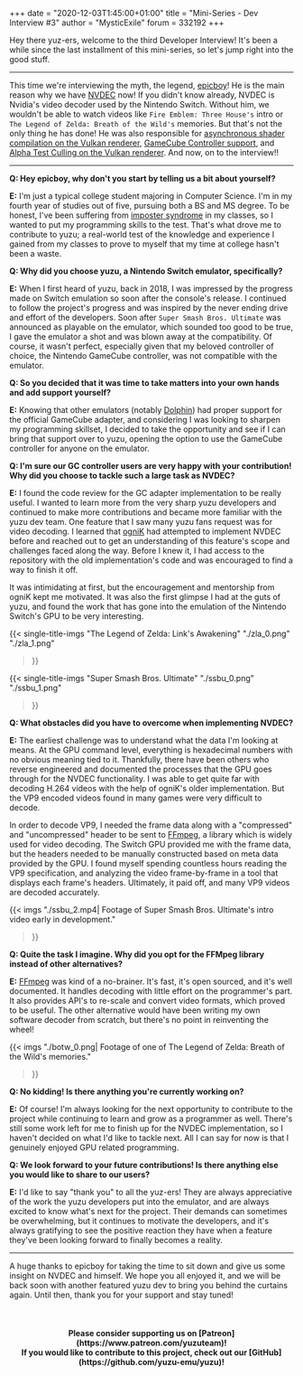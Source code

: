 +++
date = "2020-12-03T1:45:00+01:00"
title = "Mini-Series - Dev Interview #3"
author = "MysticExile" 
forum = 332192 
+++

Hey there yuz-ers, welcome to the third Developer Interview! It's been a while since the last installment of this mini-series, so let's jump right into the good stuff.
<!--more-->
***
This time we're interviewing the myth, the legend, [epicboy](https://github.com/ameerj)! He is the main reason why we have [NVDEC](https://github.com/yuzu-emu/yuzu/pull/4729) now!
If you didn't know already, NVDEC is Nvidia's video decoder used by the Nintendo Switch. Without him, we wouldn't be able to watch videos like `Fire Emblem: Three House's` intro or `The Legend of Zelda: Breath of the Wild's` memories.
But that's not the only thing he has done! 
He was also responsible for [asynchronous shader compilation on the Vulkan renderer](https://github.com/yuzu-emu/yuzu/pull/4443), [GameCube Controller support](https://github.com/yuzu-emu/yuzu/pull/4137), and [Alpha Test Culling on the Vulkan renderer](https://github.com/yuzu-emu/yuzu/pull/4946).
And now, on to the interview!!
***

**Q: Hey epicboy, why don't you start by telling us a bit about yourself?**

**E:** I'm just a typical college student majoring in Computer Science. I'm in my fourth year of studies out of five, pursuing both a BS and MS degree. 
To be honest, I've been suffering from [imposter syndrome](https://en.wikipedia.org/wiki/Impostor_syndrome) in my classes, so I wanted to put my programming skills to the test. 
That's what drove me to contribute to yuzu; a real-world test of the knowledge and experience I gained from my classes to prove to myself that my time at college hasn't been a waste.

**Q: Why did you choose yuzu, a Nintendo Switch emulator, specifically?**

**E:** When I first heard of yuzu, back in 2018, I was impressed by the progress made on Switch emulation so soon after the console's release. 
I continued to follow the project's progress and was inspired by the never ending drive and effort of the developers. 
Soon after `Super Smash Bros. Ultimate` was announced as playable on the emulator, which sounded too good to be true, I gave the emulator a shot and was blown away at the compatibility. 
Of course, it wasn't perfect, especially given that my beloved controller of choice, the Nintendo GameCube controller, was not compatible with the emulator. 

**Q: So you decided that it was time to take matters into your own hands and add support yourself?**

**E:** Knowing that other emulators (notably [Dolphin](https://dolphin-emu.org/)) had proper support for the official GameCube adapter, 
and considering I was looking to sharpen my programming skillset, 
I decided to take the opportunity and see if I can bring that support over to yuzu, opening the option to use the GameCube controller for anyone on the emulator.

**Q: I'm sure our GC controller users are very happy with your contribution! Why did you choose to tackle such a large task as NVDEC?**

**E:** I found the code review for the GC adapter implementation to be really useful. 
I wanted to learn more from the very sharp yuzu developers and continued to make more contributions and became more familiar with the yuzu dev team. 
One feature that I saw many yuzu fans request was for video decoding. 
I learned that [ogniK](https://github.com/ogniK5377) had attempted to implement NVDEC before and reached out to get an understanding of this feature's scope and challenges faced along the way. 
Before I knew it, I had access to the repository with the old implementation's code and was encouraged to find a way to finish it off.

It was intimidating at first, but the encouragement and mentorship from ogniK kept me motivated. 
It was also the first glimpse I had at the guts of yuzu, and found the work that has gone into the emulation of the Nintendo Switch's GPU to be very interesting.

{{< single-title-imgs
    "The Legend of Zelda: Link's Awakening"
    "./zla_0.png"
    "./zla_1.png" 
>}}

{{< single-title-imgs
    "Super Smash Bros. Ultimate"
    "./ssbu_0.png"
    "./ssbu_1.png" 
>}}

**Q: What obstacles did you have to overcome when implementing NVDEC?**

**E:** The earliest challenge was to understand what the data I'm looking at means. At the GPU command level, everything is hexadecimal numbers with no obvious meaning tied to it. 
Thankfully, there have been others who reverse engineered and documented the processes that the GPU goes through for the NVDEC functionality. 
I was able to get quite far with decoding H.264 videos with the help of ogniK's older implementation. But the VP9 encoded videos found in many games were very difficult to decode. 

In order to decode VP9, I needed the frame data along with a "compressed" and "uncompressed" header to be sent to [FFmpeg](https://ffmpeg.org/), a library which is widely used for video decoding. 
The Switch GPU provided me with the frame data, but the headers needed to be manually constructed based on meta data provided by the GPU. 
I found myself spending countless hours reading the VP9 specification, and analyzing the video frame-by-frame in a tool that displays each frame's headers. Ultimately, it paid off, and many VP9 videos are decoded accurately.

{{< imgs
    "./ssbu_2.mp4| Footage of Super Smash Bros. Ultimate's intro video early in development."
  >}}

**Q: Quite the task I imagine. Why did you opt for the FFMpeg library instead of other alternatives?**

**E:** [FFmpeg](https://ffmpeg.org/) was kind of a no-brainer. It's fast, it's open sourced, and it's well documented. It handles decoding with little effort on the programmer's part. 
It also provides API's to re-scale and convert video formats, which proved to be useful. 
The other alternative would have been writing my own software decoder from scratch, but there's no point in reinventing the wheel!

{{< imgs
    "./botw_0.png| Footage of one of The Legend of Zelda: Breath of the Wild's memories."
  >}}

**Q: No kidding! Is there anything you're currently working on?**

**E:** Of course! I'm always looking for the next opportunity to contribute to the project while continuing to learn and grow as a programmer as well. 
There's still some work left for me to finish up for the NVDEC implementation, so I haven't decided on what I'd like to tackle next. All I can say for now is that I genuinely enjoyed GPU related programming.

**Q: We look forward to your future contributions! Is there anything else you would like to share to our users?**

**E:** I'd like to say "thank you" to all the yuz-ers! They are always appreciative of the work the yuzu developers put into the emulator, and are always excited to know what's next for the project. 
Their demands can sometimes be overwhelming, but it continues to motivate the developers, and it's always gratifying to see the positive reaction they have when a feature they've been looking forward to finally becomes a reality.
***

A huge thanks to epicboy for taking the time to sit down and give us some insight on NVDEC and himself.
We hope you all enjoyed it, and we will be back soon with another featured yuzu dev to bring you behind the curtains again. Until then, thank you for your support and stay tuned!

&nbsp;
<h4 style="text-align:center;">
<b>Please consider supporting us on [Patreon](https://www.patreon.com/yuzuteam)!<br>
If you would like to contribute to this project, check out our [GitHub](https://github.com/yuzu-emu/yuzu)!</b>
</h4>
